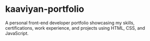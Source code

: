 # kaaviyan-portfolio
A personal front-end developer portfolio showcasing my skills, certifications, work experience, and projects using HTML, CSS, and JavaScript.

